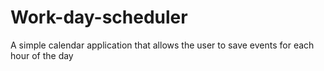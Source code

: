 # Work-day-scheduler
A simple calendar application that allows the user to save events for each hour of the day
